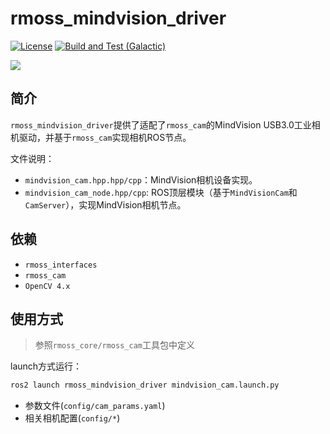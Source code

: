 # rmoss_mindvision_driver

[![License](https://img.shields.io/badge/License-Apache%202.0-blue.svg)](https://opensource.org/licenses/Apache-2.0)
[![Build and Test (Galactic)](https://github.com/robomaster-oss/rmoss_mindvision_driver/actions/workflows/ci.yml/badge.svg?branch=main)](https://github.com/robomaster-oss/rmoss_mindvision_driver/actions/workflows/ci.yml)


![](rmoss_bg.png)

## 简介

`rmoss_mindvision_driver`提供了适配了`rmoss_cam`的MindVision USB3.0工业相机驱动，并基于`rmoss_cam`实现相机ROS节点。

文件说明：

* `mindvision_cam.hpp.hpp/cpp`：MindVision相机设备实现。
* `mindvision_cam_node.hpp/cpp`: ROS顶层模块（基于`MindVisionCam`和`CamServer`），实现MindVision相机节点。

## 依赖

* `rmoss_interfaces`
* `rmoss_cam`
* `OpenCV 4.x`

## 使用方式

> 参照`rmoss_core/rmoss_cam`工具包中定义

launch方式运行：

```bash
ros2 launch rmoss_mindvision_driver mindvision_cam.launch.py
```

* 参数文件(`config/cam_params.yaml`)
* 相关相机配置(`config/*`)